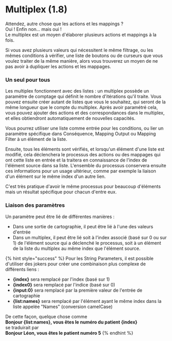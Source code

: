 # Multiplex \(1.8\)

Attendez, autre chose que les actions et les mappings ?   
Oui ! Enfin non... mais oui !   
Le multiplex est un moyen d'élaborer plusieurs actions et mappings à la fois. 

  
Si vous avez plusieurs valeurs qui nécessitent le même filtrage, ou les mêmes conditions à vérifier, une liste de boutons ou de curseurs que vous voulez traiter de la même manière, alors vous trouverez un moyen de ne pas avoir à dupliquer les actions et les mappages. 

### Un seul pour tous 

Les multiplex fonctionnent avec des listes : un multiplex possède un paramètre de comptage qui définit le nombre d'itérations qu'il traite. Vous pouvez ensuite créer autant de listes que vous le souhaitez, qui seront de la même longueur que le compte du multiplex. Après avoir paramétré cela, vous pouvez ajouter des actions et des correspondances dans le multiplex, et elles obtiendront automatiquement de nouvelles capacités. 

Vous pourrez utiliser une liste comme entrée pour les conditions, ou lier un paramètre spécifique dans Conséquence, Mapping Output ou Mapping Filter à un élément de la liste. 

Ensuite, tous les éléments sont vérifiés, et lorsqu'un élément d'une liste est modifié, cela déclenchera le processus des actions ou des mappages qui ont cette liste en entrée et la traitera en connaissance de l'index de l'élément source dans sa liste. L'ensemble du processus conservera ensuite ces informations pour un usage ultérieur, comme par exemple la liaison d'un élément sur le même index d'un autre lien. 

C'est très pratique d'avoir le même processus pour beaucoup d'éléments mais un résultat spécifique pour chacun d'entre eux.

### Liaison des paramètres 

Un paramètre peut être lié de différentes manières : 

* Dans une sortie de cartographie, il peut être lié à l'une des valeurs d'entrée 
* Dans un multiplex, il peut être lié soit à l'index associé \(basé sur 0 ou sur 1\) de l'élément source qui a déclenché le processus, soit à un élément de la liste du multiplex au même index que l'élément source. 

{% hint style="success" %}
Pour les String Parameters, il est possible d'utiliser des jokers pour créer une combinaison plus complexe de différents liens : 

* **{index}** sera remplacé par l'index \(basé sur 1\) 
* **{index0}** sera remplacé par l'indice \(basé sur 0\) 
* **{input:0}** sera remplacé par la première valeur de l'entrée de cartographie 
* **{list:names}** sera remplacé par l'élément ayant le même index dans la liste appelée "Names" \(conversion camelCase\) 

De cette façon, quelque chose comme   
**Bonjour {list:names}, vous êtes le numéro du patient {index}**   
se traduirait par  
**Bonjour Léon, vous êtes le patient numéro 5**
{% endhint %}



